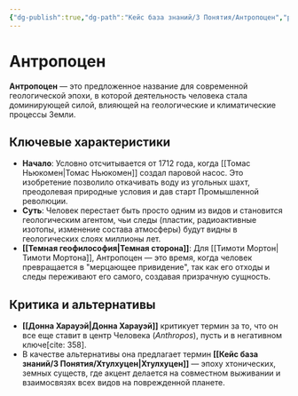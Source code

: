 ```yaml
---
{"dg-publish":true,"dg-path":"Кейс база знаний/3 Понятия/Антропоцен","permalink":"/kejs-baza-znanij/3-ponyatiya/antropoczen/"}
---
```



# Антропоцен

**Антропоцен** — это предложенное название для современной геологической эпохи, в которой деятельность человека стала доминирующей силой, влияющей на геологические и климатические процессы Земли.

## Ключевые характеристики
- **Начало**: Условно отсчитывается от 1712 года, когда [[Томас Ньюкомен\|Томас Ньюкомен]] создал паровой насос. Это изобретение позволило откачивать воду из угольных шахт, преодолевая природные условия и дав старт Промышленной революции.
- **Суть**: Человек перестает быть просто одним из видов и становится геологическим агентом, чьи следы (пластик, радиоактивные изотопы, изменение состава атмосферы) будут видны в геологических слоях миллионы лет.
- **[[Темная геофилософия\|Темная сторона]]**: Для [[Тимоти Мортон\|Тимоти Мортона]], Антропоцен — это время, когда человек превращается в "мерцающее привидение", так как его отходы и следы переживают его самого, создавая призрачную сущность.
## Критика и альтернативы
- **[[Донна Харауэй\|Донна Харауэй]]** критикует термин за то, что он все еще ставит в центр Человека (*Anthropos*), пусть и в негативном ключе[cite: 358].
- В качестве альтернативы она предлагает термин **[[Кейс база знаний/3 Понятия/Хтулхуцен\|Хтулхуцен]]** — эпоху хтонических, земных существ, где акцент делается на совместном выживании и взаимосвязях всех видов на поврежденной планете.


